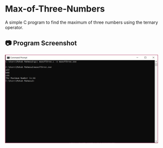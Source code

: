 # Max-of-Three-Numbers
A simple C program to find the maximum of three numbers using the ternary operator. 
## 📷 Program Screenshot

![Program Output](Max%20of%20Three.PNG)

